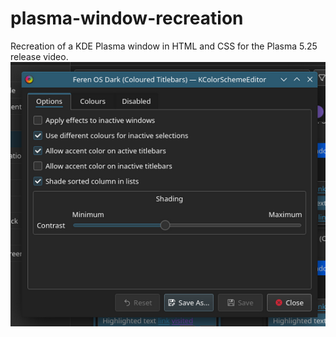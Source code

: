 # plasma-window-recreation
Recreation of a KDE Plasma window in HTML and CSS for the Plasma 5.25 release video. 
![Screenshot to recreate](Objective.png)
